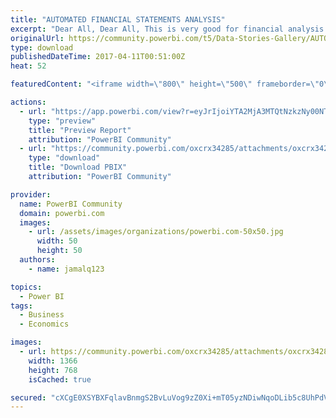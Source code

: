 ```yaml
---
title: "AUTOMATED FINANCIAL STATEMENTS ANALYSIS"
excerpt: "Dear All, Dear All, This is very good for financial analysis of the different business units, here we can see the current month financial vs. same"
originalUrl: https://community.powerbi.com/t5/Data-Stories-Gallery/AUTOMATED-FINANCIAL-STATEMENTS-ANALYSIS/m-p/157046
type: download
publishedDateTime: 2017-04-11T00:51:00Z
heat: 52

featuredContent: "<iframe width=\"800\" height=\"500\" frameborder=\"0\" src=\"https://app.powerbi.com/view?r=eyJrIjoiYTA2MjA3MTQtNzkzNy00NTI2LWE3ODEtNTAyOWYwOGNjNWJkIiwidCI6ImY5YzUxOTU4LTg5ODQtNDU5My1iNzEyLTM0N2IyZjNhNmNiYiIsImMiOjl9\"></iframe>"

actions:
  - url: "https://app.powerbi.com/view?r=eyJrIjoiYTA2MjA3MTQtNzkzNy00NTI2LWE3ODEtNTAyOWYwOGNjNWJkIiwidCI6ImY5YzUxOTU4LTg5ODQtNDU5My1iNzEyLTM0N2IyZjNhNmNiYiIsImMiOjl9"
    type: "preview"
    title: "Preview Report"
    attribution: "PowerBI Community"
  - url: "https://community.powerbi.com/oxcrx34285/attachments/oxcrx34285/DataStoriesGallery/797/2/Financials%20for%20%20group.pbix"
    type: "download"
    title: "Download PBIX"
    attribution: "PowerBI Community"

provider:
  name: PowerBI Community
  domain: powerbi.com
  images:
    - url: /assets/images/organizations/powerbi.com-50x50.jpg
      width: 50
      height: 50
  authors:
    - name: jamalq123

topics:
  - Power BI
tags:
  - Business
  - Economics

images:
  - url: https://community.powerbi.com/oxcrx34285/attachments/oxcrx34285/DataStoriesGallery/797/1/Untitled.jpg
    width: 1366
    height: 768
    isCached: true

secured: "cXCgE0XSYBXFqlavBnmgS2BvLuVog9zZ0Xi+mT05yzNDiwNqoDLib5c8UhPdVnfX5sZGfyx5S9HsFaN0pcRLKZBR12CnoVYhrwrHL/WU9+VxOrF/My4UDQK5OcShZ11JVaBxP6GzGivRRO54llhGgWxweTpqInKuCle7VRVLMmiNJk9IcwQSQBdOqQFs+HRW35woqwxMP8GUM8HCBUveehq+4PkA+nOZbhaflQLagSUucWoM+z1A+SC7OLRNBCoe4N5ghcN3hN36zdlQeubVXhNz2zColG1PrtUzXj/KkTfERUOgePxTHAYSiOaXylf3qjkf9sTl4uPrf129k4npoBxKDusbTPTVX9NK0z4lvrU9/OoDY/UHT/sR/P/iU9nxYJ4WWgxejgQQaFEgtQ4dxb5JV6KOB7bB1IH73LOF3QU=;HJcHUuET9Lle/PG0n+o5Eg=="
---
```


